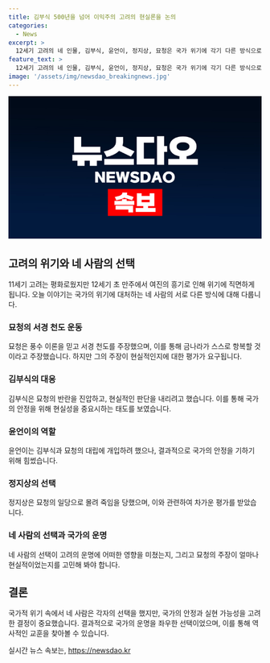 ```yaml
---
title: 김부식 500년을 넘어 이익주의 고려의 현실론을 논의
categories:
  - News
excerpt: >
  12세기 고려의 네 인물, 김부식, 윤언이, 정지상, 묘청은 국가 위기에 각기 다른 방식으로 대처했다. 이들의 서로 다른 행동은 금나라의 등장으로 인한 동북아 질서의 변화와 관련이 있으며, 이에 따른 평화의 유지가 어려워졌다. 묘청은 풍수론에 따라 금나라의 항복을 주장했지만, 김부식은 현실적 판단을 했으며, 윤언이와 정지상은 각자 다른 입장을 취했다. 이들의 선택과 행동은 역사적인 사건으로 남아 있다.
feature_text: >
  12세기 고려의 네 인물, 김부식, 윤언이, 정지상, 묘청은 국가 위기에 각기 다른 방식으로 대처했다. 이들의 서로 다른 행동은 금나라의 등장으로 인한 동북아 질서의 변화와 관련이 있으며, 이에 따른 평화의 유지가 어려워졌다. 묘청은 풍수론에 따라 금나라의 항복을 주장했지만, 김부식은 현실적 판단을 했으며, 윤언이와 정지상은 각자 다른 입장을 취했다. 이들의 선택과 행동은 역사적인 사건으로 남아 있다.
image: '/assets/img/newsdao_breakingnews.jpg'
---
```


<p><img src="/assets/img/newsdao_breakingnews.jpg" alt="bookingtag 속보" /></p>

<h2 data-ke-size="size26">고려의 위기와 네 사람의 선택</h2>

<p data-ke-size="size16">11세기 고려는 평화로웠지만 12세기 초 만주에서 여진의 흥기로 인해 위기에 직면하게 됩니다. 오늘 이야기는 국가의 위기에 대처하는 네 사람의 서로 다른 방식에 대해 다룹니다.</p>

<h3>묘청의 서경 천도 운동</h3>

<p data-ke-size="size16">묘청은 풍수 이론을 믿고 서경 천도를 주장했으며, 이를 통해 금나라가 스스로 항복할 것이라고 주장했습니다. 하지만 그의 주장이 현실적인지에 대한 평가가 요구됩니다.</p>

<h3>김부식의 대응</h3>

<p data-ke-size="size16">김부식은 묘청의 반란을 진압하고, 현실적인 판단을 내리려고 했습니다. 이를 통해 국가의 안정을 위해 현실성을 중요시하는 태도를 보였습니다.</p>

<h3>윤언이의 역할</h3>

<p data-ke-size="size16">윤언이는 김부식과 묘청의 대립에 개입하려 했으나, 결과적으로 국가의 안정을 기하기 위해 힘썼습니다.</p>

<h3>정지상의 선택</h3>

<p data-ke-size="size16">정지상은 묘청의 일당으로 몰려 죽임을 당했으며, 이와 관련하여 차가운 평가를 받았습니다.</p>

<h3>네 사람의 선택과 국가의 운명</h3>

<p data-ke-size="size16">네 사람의 선택이 고려의 운명에 어떠한 영향을 미쳤는지, 그리고 묘청의 주장이 얼마나 현실적이었는지를 고민해 봐야 합니다.</p>

<h2 data-ke-size="size26">결론</h2>

<p data-ke-size="size16">국가적 위기 속에서 네 사람은 각자의 선택을 했지만, 국가의 안정과 실현 가능성을 고려한 결정이 중요했습니다. 결과적으로 국가의 운명을 좌우한 선택이었으며, 이를 통해 역사적인 교훈을 찾아볼 수 있습니다.</p>
실시간 뉴스 속보는, <a href="https://newsdao.kr" rel="dofollow">https://newsdao.kr</a>


